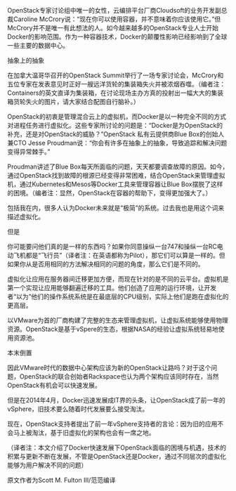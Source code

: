 OpenStack专家讨论组中唯一的女性，云编排平台厂商Cloudsoft的业务开发副总裁Caroline McCrory说：“现在你可以使用容器，并不意味着你应该使用它。”但McCrory并不是唯一有此想法的人。如今越来越多的OpenStack专业人士开始Docker的影响范围。作为一种容器技术，Docker的颠覆性影响已经影响到了全球一些主要的数据中心。

抽象上的抽象

在加拿大温哥华召开的OpenStack Summit举行了一场专家讨论会，McCrory和五位专家在发表意见时正好一艘远洋货轮的集装箱失火并被浓烟吞噬。（编者注：Containers的英文直译为集装箱，在讨论现场主办方真的投射出一幅大大的集装箱货轮失火的图片，请大家结合配图自行脑补。）

OpenStack的初衷是管理混合云上的虚拟机，而Docker是以一种完全不同的方式对进程任务进行虚拟化。这些专家所讨论的问题是：“Docker是为OpenStack的补充，还是对OpenStack的威胁？”OpenStack 私有云提供商Blue Box的创始人兼CTO Jesse Proudman说：“你会有许多在抽象上的抽象，导致追踪和解决问题变得异常棘手。”

Proudman讲述了Blue Box每天所面临的问题，天天都要调查故障的原因。如今，通过OpenStack找到故障的根源已经变得非常困难，结合OpenStack来管理虚拟机，通过Kubernetes和Mesos等Docker工具来管理容器让Blue Box摆脱了这样的困境。（编者注：显然，OpenStack在容器的帮助下，变得更加强大了。）

包括我在内，很多人认为Docker未来就是“极简”的系统。过去我也是用这个词来描述虚拟化。

但是

你可能要问他们真的是一样的东西吗？如果你同意操纵一台747和操纵一台RC电动飞机都是“飞行员”（译者注：在英语都称为Pilot），那它们可以算是一样的。但如果你从是否用相同的方法解决相同的问题的角度，那么它们是不同的。

虚拟化让应用在服务器间迁移更加方便，而现在针对的是不同的云平台。虚拟机是第一个实现让应用能够翻遍迁移的工具。他们创造了应用的运行环境，让开发者“以为”他们的操作系统系统是在最底层的CPU级别，实际上他们是跑在虚拟化的更高层。

以VMware为首的厂商构建了完整的生态来管理虚拟机，让虚拟系统能够使用物理资源。OpenStack是基于vSpere的生态，根据NASA的经验让虚拟系统轻易地使用资源池。

本末倒置

因此VMware时代的数据中心架构应该为新的OpenStack让路吗？对于这个问题，OpenStack的联合创始者Rackspace也认为两个架构应该同时存在，当然OpenStack有机会可以快速发展。

但是在2014年4月，Docker迅速发展成IT界的头条，让OpenStack成了前一年的vSphere，旧技术要么随着时代发展要么接受淘汰。

现在，OpenStack支持者提出了前一年vSphere支持者的言论：因为旧的应用不会马上被淘汰，基于旧虚拟化的架构也会有一席之地。

（译者注：本文介绍了Docker快速发展下OpenStack面临的困境与机遇，技术的积累与更新不断在发展，不管是OpenStack还是Docker，通过不同层次的虚拟化能够为用户解决不同的问题）

原文作者为Scott M. Fulton III/范范编译